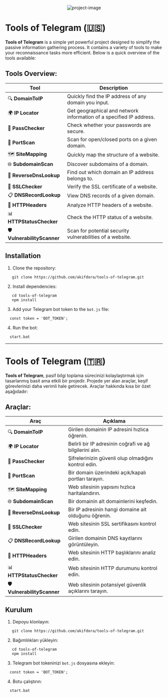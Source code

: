 <p align="center"><img src="https://socialify.git.ci/akifdora/tools-of-telegram/image?description=1&amp;font=Jost&amp;forks=1&amp;issues=1&amp;language=1&amp;name=1&amp;owner=1&amp;pattern=Plus&amp;pulls=1&amp;stargazers=1&amp;theme=Light" alt="project-image"></p>

# Tools of Telegram (🇺🇸)

**Tools of Telegram** is a simple yet powerful project designed to simplify the passive information gathering process. It contains a variety of tools to make your reconnaissance tasks more efficient. Below is a quick overview of the tools available:

## Tools Overview:

| Tool               | Description |
| ------------------ | ----------- |
| 🔍 **DomainToIP**   | Quickly find the IP address of any domain you input. |
| 🌍 **IP Locator**   | Get geographical and network information of a specified IP address. |
| 🔑 **PassChecker**  | Check whether your passwords are secure. |
| 🚪 **PortScan**     | Scan for open/closed ports on a given domain. |
| 🗺️ **SiteMapping**  | Quickly map the structure of a website. |
| 🌐 **SubdomainScan**| Discover subdomains of a domain. |
| 🔗 **ReverseDnsLookup** | Find out which domain an IP address belongs to. |
| 🔐 **SSLChecker**   | Verify the SSL certificate of a website. |
| 📋 **DNSRecordLookup** | View DNS records of a given domain. |
| 📄 **HTTPHeaders**  | Analyze HTTP headers of a website. |
| 📊 **HTTPStatusChecker** | Check the HTTP status of a website. |
| 🛡️ **VulnerabilityScanner** | Scan for potential security vulnerabilities of a website. |

## Installation
1. Clone the repository:
```
   git clone https://github.com/akifdora/tools-of-telegram.git
```
2. Install dependencies:
```
   cd tools-of-telegram
   npm install
```
3. Add your Telegram bot token to the `bot.js` file:
```
  const token = 'BOT_TOKEN';
```
4. Run the bot:
```
  start.bat
```

---

# Tools of Telegram (🇹🇷)

**Tools of Telegram**, pasif bilgi toplama sürecinizi kolaylaştırmak için tasarlanmış basit ama etkili bir projedir. Projede yer alan araçlar, keşif görevlerinizi daha verimli hale getirecek. Araçlar hakkında kısa bir özet aşağıdadır:

## Araçlar:

| Araç               | Açıklama |
| ------------------ | -------- |
| 🔍 **DomainToIP**   | Girilen domainin IP adresini hızlıca öğrenin. |
| 🌍 **IP Locator**   | Belirli bir IP adresinin coğrafi ve ağ bilgilerini alın. |
| 🔑 **PassChecker**  | Şifrelerinizin güvenli olup olmadığını kontrol edin. |
| 🚪 **PortScan**     | Bir domain üzerindeki açık/kapalı portları tarayın. |
| 🗺️ **SiteMapping**  | Web sitesinin yapısını hızlıca haritalandırın. |
| 🌐 **SubdomainScan**| Bir domainin alt domainlerini keşfedin. |
| 🔗 **ReverseDnsLookup** | Bir IP adresinin hangi domaine ait olduğunu öğrenin. |
| 🔐 **SSLChecker**   | Web sitesinin SSL sertifikasını kontrol edin. |
| 📋 **DNSRecordLookup** | Girilen domainin DNS kayıtlarını görüntüleyin. |
| 📄 **HTTPHeaders**  | Web sitesinin HTTP başlıklarını analiz edin. |
| 📊 **HTTPStatusChecker** | Web sitesinin HTTP durumunu kontrol edin. |
| 🛡️ **VulnerabilityScanner** | Web sitesinin potansiyel güvenlik açıklarını tarayın. |

## Kurulum
1. Depoyu klonlayın:
```
   git clone https://github.com/akifdora/tools-of-telegram.git
```
2. Bağımlılıkları yükleyin:
```
   cd tools-of-telegram
   npm install
```
3. Telegram bot tokeninizi `bot.js` dosyasına ekleyin:
```
  const token = 'BOT_TOKEN';
```
4. Botu çalıştırın:
```
  start.bat
```
